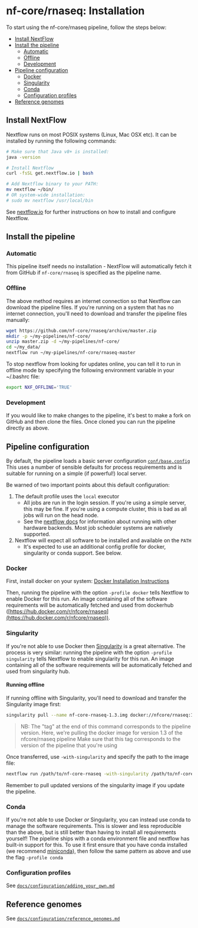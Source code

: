 # nf-core/rnaseq: Installation

To start using the nf-core/rnaseq pipeline, follow the steps below:

<!-- Install Atom plugin markdown-toc-auto for this ToC -->
<!-- TOC START min:2 max:3 link:true asterisk:true -->
* [Install NextFlow](#install-nextflow)
* [Install the pipeline](#install-the-pipeline)
  * [Automatic](#automatic)
  * [Offline](#offline)
  * [Development](#development)
* [Pipeline configuration](#pipeline-configuration)
  * [Docker](#docker)
  * [Singularity](#singularity)
  * [Conda](#conda)
  * [Configuration profiles](#configuration-profiles)
* [Reference genomes](#reference-genomes)
<!-- TOC END -->

## Install NextFlow
Nextflow runs on most POSIX systems (Linux, Mac OSX etc). It can be installed by running the following commands:

```bash
# Make sure that Java v8+ is installed:
java -version

# Install Nextflow
curl -fsSL get.nextflow.io | bash

# Add Nextflow binary to your PATH:
mv nextflow ~/bin/
# OR system-wide installation:
# sudo mv nextflow /usr/local/bin
```

See [nextflow.io](https://www.nextflow.io/) for further instructions on how to install and configure Nextflow.

## Install the pipeline

### Automatic
This pipeline itself needs no installation - NextFlow will automatically fetch it from GitHub if `nf-core/rnaseq` is specified as the pipeline name.

### Offline
The above method requires an internet connection so that Nextflow can download the pipeline files. If you're running on a system that has no internet connection, you'll need to download and transfer the pipeline files manually:

```bash
wget https://github.com/nf-core/rnaseq/archive/master.zip
mkdir -p ~/my-pipelines/nf-core/
unzip master.zip -d ~/my-pipelines/nf-core/
cd ~/my_data/
nextflow run ~/my-pipelines/nf-core/rnaseq-master
```

To stop nextflow from looking for updates online, you can tell it to run in offline mode by specifying the following environment variable in your ~/.bashrc file:

```bash
export NXF_OFFLINE='TRUE'
```

### Development

If you would like to make changes to the pipeline, it's best to make a fork on GitHub and then clone the files. Once cloned you can run the pipeline directly as above.


## Pipeline configuration
By default, the pipeline loads a basic server configuration [`conf/base.config`](../conf/base.config)
This uses a number of sensible defaults for process requirements and is suitable for running
on a simple (if powerful!) local server.

Be warned of two important points about this default configuration:

1. The default profile uses the `local` executor
    * All jobs are run in the login session. If you're using a simple server, this may be fine. If you're using a compute cluster, this is bad as all jobs will run on the head node.
    * See the [nextflow docs](https://www.nextflow.io/docs/latest/executor.html) for information about running with other hardware backends. Most job scheduler systems are natively supported.
2. Nextflow will expect all software to be installed and available on the `PATH`
    * It's expected to use an additional config profile for docker, singularity or conda support. See below.

### Docker
First, install docker on your system: [Docker Installation Instructions](https://docs.docker.com/engine/installation/)

Then, running the pipeline with the option `-profile docker` tells Nextflow to enable Docker for this run. An image containing all of the software requirements will be automatically fetched and used from dockerhub ([https://hub.docker.com/r/nfcore/rnaseq](https://hub.docker.com/r/nfcore/rnaseq)).

### Singularity
If you're not able to use Docker then [Singularity](http://singularity.lbl.gov/) is a great alternative.
The process is very similar: running the pipeline with the option `-profile singularity` tells Nextflow to enable singularity for this run. An image containing all of the software requirements will be automatically fetched and used from singularity hub.

#### Running offline
If running offline with Singularity, you'll need to download and transfer the Singularity image first:

```bash
singularity pull --name nf-core-rnaseq-1.3.img docker://nfcore/rnaseq:1.3
```

> NB: The "tag" at the end of this command corresponds to the pipeline version.
> Here, we're pulling the docker image for version 1.3 of the nfcore/rnaseq pipeline
> Make sure that this tag corresponds to the version of the pipeline that you're using

Once transferred, use `-with-singularity` and specify the path to the image file:

```bash
nextflow run /path/to/nf-core-rnaseq -with-singularity /path/to/nf-core-rnaseq-1.3.img
```

Remember to pull updated versions of the singularity image if you update the pipeline.

### Conda
If you're not able to use Docker _or_ Singularity, you can instead use conda to manage the software requirements.
This is slower and less reproducible than the above, but is still better than having to install all requirements yourself!
The pipeline ships with a conda environment file and nextflow has built-in support for this.
To use it first ensure that you have conda installed (we recommend [miniconda](https://conda.io/miniconda.html)), then follow the same pattern as above and use the flag `-profile conda`

### Configuration profiles

See [`docs/configuration/adding_your_own.md`](configuration/adding_your_own.md)

## Reference genomes

See [`docs/configuration/reference_genomes.md`](configuration/reference_genomes.md)
